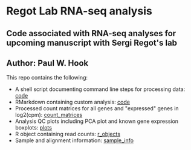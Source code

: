 # Regot Lab RNA-seq analysis
## Code associated with RNA-seq analyses for upcoming manuscript with Sergi Regot's lab
## Author: Paul W. Hook

This repo contains the following:
- A shell script documenting command line steps for processing data: [code](code)
- RMarkdown containing custom analysis: [code](code)
- Processed count matrices for all genes and "expressed" genes in log2(cpm): [count_matrices](count_matrices)
- Analysis QC plots including PCA plot and known gene expression boxplots: [plots](plots)
- R object containing read counts: [r_objects](r_objects)
- Sample and alignment information: [sample_info](sample_info)
